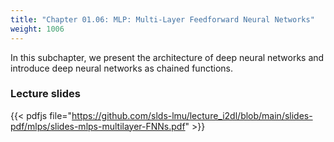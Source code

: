 ```yaml
---
title: "Chapter 01.06: MLP: Multi-Layer Feedforward Neural Networks"
weight: 1006
---
```

In this subchapter, we present the architecture of deep neural networks and introduce deep neural networks as chained functions.
<!--more-->

### Lecture slides

{{< pdfjs file="https://github.com/slds-lmu/lecture_i2dl/blob/main/slides-pdf/mlps/slides-mlps-multilayer-FNNs.pdf" >}}
